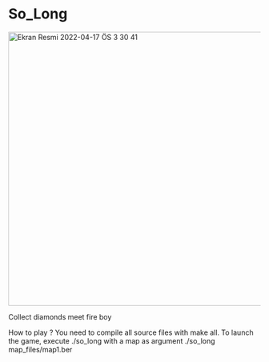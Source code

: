 
# So_Long
<img width="547" alt="Ekran Resmi 2022-04-17 ÖS 3 30 41" src="https://user-images.githubusercontent.com/94300378/163714446-b042508e-f63d-45c0-af55-31cfe55873ea.png">

Collect diamonds meet fire boy

How to play ?
You need to compile all source files with make all.
To launch the game, execute ./so_long with a map as argument
./so_long map_files/map1.ber

